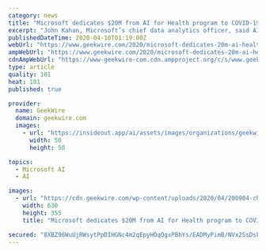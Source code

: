 ```yaml
---
category: news
title: "Microsoft dedicates $20M from AI for Health program to COVID-19 data analysis"
excerpt: "John Kahan, Microsoft’s chief data analytics officer, said AI for Health “will collaborate with nonprofits ... which is marshaling supercomputers and cloud platforms such as Microsoft Azure to support coronavirus research. Microsoft also highlighted its partnerships with the University of Washington’s Institute for Health Metrics ..."
publishedDateTime: 2020-04-10T01:19:00Z
webUrl: "https://www.geekwire.com/2020/microsoft-dedicates-20m-ai-health-program-coronavirus-data-analysis/"
ampWebUrl: "https://www.geekwire.com/2020/microsoft-dedicates-20m-ai-health-program-coronavirus-data-analysis/amp/"
cdnAmpWebUrl: "https://www-geekwire-com.cdn.ampproject.org/c/s/www.geekwire.com/2020/microsoft-dedicates-20m-ai-health-program-coronavirus-data-analysis/amp/"
type: article
quality: 101
heat: 101
published: true

provider:
  name: GeekWire
  domain: geekwire.com
  images:
    - url: "https://insideout.app/ai/assets/images/organizations/geekwire.com-50x50.jpg"
      width: 50
      height: 50

topics:
  - Microsoft AI
  - AI

images:
  - url: "https://cdn.geekwire.com/wp-content/uploads/2020/04/200904-chart2-630x355.jpg"
    width: 630
    height: 355
    title: "Microsoft dedicates $20M from AI for Health program to COVID-19 data analysis"

secured: "8XBZ96WuUjRWsytPpDIHGNc4m2qEpyHOqQgxPBhYs/EADMyPimB/NVx2SsDskz2MEyBZ3ztzUvoeA9LBdTqAoRz2DkOOkIH1LPkTwsAU8YReayC+/y1LDGBdMayWPe/xq9Z7VFYtWT2QK8wBSjwRajSDcLAt9piAbE2WtFDNj95W+jPeNChvbbt1+pmDCDeaBtmw9Ir6JuLkIvTebhseh16em/ipnrwZY1jlRVs7PlZXN0faG/hs5xI01ketE5utooUF1UXPkUSGH2ssoWaY5Tr8YIOSnYliwTrxAPxoHsWlXrWN9sDiwLcL+VyFY/UB3zYrdBu7kjFjxc6I4DeV/g6jEA2gtcvdOTGWfqIGn+bIErTlLxnutG4qC/VZvkI9bnSZScZMsQ5kXbigQYHApCq4eIoiyNRYUnnX77KHV8yeaSoV71+Tu4Cim2WFAQxZCmKNsibMroQZRjzZNwEsr/esmjUM5vOucbgZHNmmP7w=;5Khp1w65dQN4MR12MvsQzQ=="
---
```


